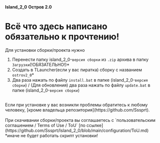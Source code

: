  **Island_2_0** **Остров 2.0**

# Всё что здесь написано обязательно к прочтению!
Для установки сборки/проекта нужно<br>
1. Перенести папку island_2_0-`версия сборки` из `.zip` архива в папку `Загрузки`(!ОБЯЗАТЕЛЬНО!)\*<br>
2. Создать в TLauncher(если у вас пиратка) сборку с названием `ostrov2_0`\*<br>
3. Два раза нажать по файлу `install.bat` в папке (island_2_0-`версия сборки`) / (Для обновления) два раза нажать по файлу `update.bat` в папке (island_2_0-`версия сборки`)
<br>
Если при установке у вас возникли проблемы обратитесь к любому человеку, [кроме владельца репозитория](https://github.com/Sssprt).<br><br>
При скачивании сборки/проекта вы соглашаетесь с `пользовательским соглашением / Terms of Use / ToU` [по ссылке](https://github.com/Sssprt/Island_2_0/blob/main/configuration/ToU.md)
*иначе не будет работать скрипт установки!
